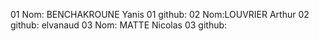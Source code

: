 01 Nom: BENCHAKROUNE Yanis
01 github:
02 Nom:LOUVRIER Arthur
02 github: elvanaud
03 Nom: MATTE Nicolas
03 github:
